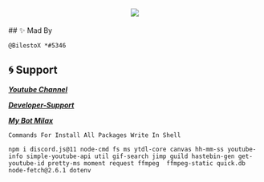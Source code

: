 <h1 align="center"><img src="https://cdn.discordapp.com/attachments/841068957888937987/890732080118521866/Banner.png"></h1>
## ✨ Mad By

```@BilestoX *#5346```

## 🌀 Support

[***Youtube Channel***](https://www.youtube.com/channel/UC5FxaVVR1JBHJjo6_SigGfQ)

[***Developer-Support***](https://discord.gg/developer-support)

[***My Bot Milax***](https://discord.com/api/oauth2/authorize?client_id=906284355998072932&permissions=8&scope=bot)

`Commands For Install All Packages Write In Shell`

`
npm i discord.js@11 node-cmd fs ms ytdl-core canvas hh-mm-ss youtube-info simple-youtube-api util gif-search jimp guild hastebin-gen get-youtube-id pretty-ms moment request ffmpeg 
ffmpeg-static quick.db node-fetch@2.6.1 dotenv
`
